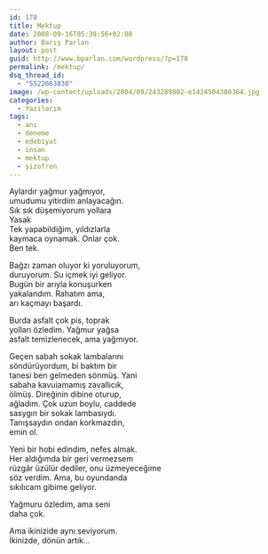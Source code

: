 ```yaml
---
id: 178
title: Mektup
date: 2008-09-16T05:39:56+02:00
author: Barış Parlan
layout: post
guid: http://www.bparlan.com/wordpress/?p=178
permalink: /mektup/
dsq_thread_id:
  - "5522663830"
image: /wp-content/uploads/2004/09/243289802-e1424504380364.jpg
categories:
  - Yazılarım
tags:
  - anı
  - deneme
  - edebiyat
  - insan
  - mektup
  - şizofren
---
```

<div class="ttr_start">
</div>

Aylardır yağmur yağmıyor,  
umudumu yitirdim anlayacağın.  
Sık sık düşemiyorum yollara  
Yasak  
Tek yapabildiğim, yıldızlarla  
kaymaca oynamak. Onlar çok.  
Ben tek.

Bağzı zaman oluyor ki yoruluyorum,  
duruyorum. Su içmek iyi geliyor.  
Bugün bir arıyla konuşurken  
yakalandım. Rahatım ama,  
arı kaçmayı başardı.

Burda asfalt çok pis, toprak  
yolları özledim. Yağmur yağsa  
asfalt temizlenecek, ama yağmıyor.

Geçen sabah sokak lambalarını  
söndürüyordum, bi baktım bir  
tanesi ben gelmeden sönmüş. Yani  
sabaha kavuiamamış zavallıcık,  
ölmüş. Direğinin dibine oturup,  
ağladım. Çok uzun boylu, caddede  
sasygın bir sokak lambasıydı.  
Tanışsaydın ondan korkmazdın,  
emin ol.

Yeni bir hobi edindim, nefes almak.  
Her aldığımda bir geri vermezsem  
rüzgâr üzülür dediler, onu üzmeyeceğime  
söz verdim. Ama, bu oyundanda  
sıkılıcam gibime geliyor.

Yağmuru özledim, ama seni  
daha çok.

Ama ikinizide aynı seviyorum.  
İkinizde, dönün artık&#8230;

<div class="ttr_end">
</div>